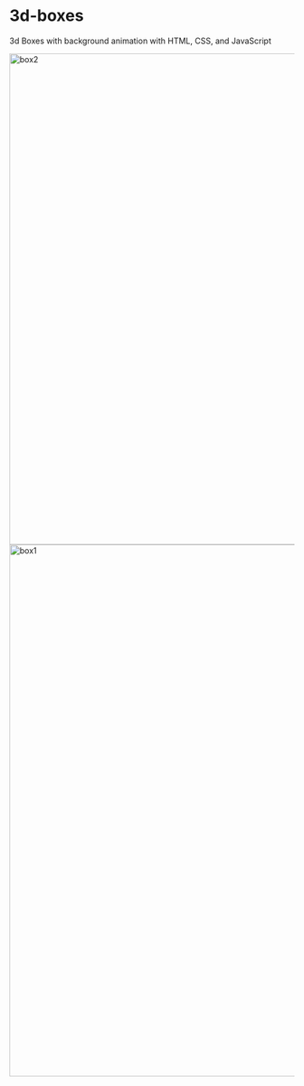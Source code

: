# 3d-boxes
3d Boxes with background animation with HTML, CSS, and JavaScript

<img width="869" alt="box2" src="https://github.com/JohnnyLouisTech/3d-boxes/assets/29494723/d484b765-0b08-422f-a117-c35bdb4ba57f">
<img width="941" alt="box1" src="https://github.com/JohnnyLouisTech/3d-boxes/assets/29494723/1fa1f2b6-54ac-490c-9172-6d4032d00947">


